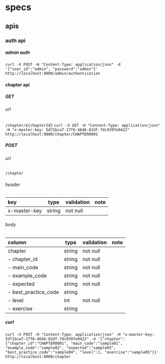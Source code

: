 # specs
## apis
### auth api
##### admin auth
`
curl -X POST -H "Content-Type: application/json" -d '{"user_id":"admin", "password":"admin"}' http://localhost:9000/admin/authentication
`

#### chapter api
##### GET
###### url
`
/chapter/${chapterId}
`
`
curl -X GET -H "Content-Type: application/json" -H "x-master-key: 5d71bca7-17f6-4646-82df-7dc9397e9422" http://localhost:9000/chapter/CHAPTER0001
`

##### POST
###### url
`
/chapter
`
###### header

| key                 | type   | validation | note | 
| :------------------ | ------ | ---------- | ---- | 
| x-master-key        | string | not null   |      | 

###### body

| column              | type   | validation | note | 
| :------------------ | ------ | ---------- | ---- | 
| chapter             | string | not null   |      | 
| - chapter_id        | string | not null   |      | 
| - main_code         | string | not null   |      | 
| - example_code      | string | not null   |      | 
| - expected          | string | not null   |      | 
| - best_practice_code| string |            |      | 
| - level             | int    | not null   |      | 
| - exercise          | string |            |      | 

##### curl
`
curl -X POST -H "Content-Type: application/json" -H "x-master-key: 5d71bca7-17f6-4646-82df-7dc9397e9422" -d '{"chapter":{"chapter_id":"CHAPTER0001", "main_code":"sample01", "example_code":"sample02", "expected":"sample03", "best_practice_code":"sample04", "level":1, "exercise":"sample05"}}' http://localhost:9000/chapter
`